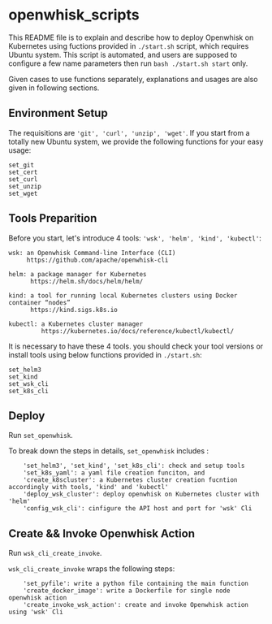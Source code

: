# openwhisk_scripts
This README file is to explain and describe how to deploy Openwhisk on Kubernetes using fuctions provided in ```./start.sh``` script, which requires Ubuntu system.
This script is automated, and users are supposed to configure a few name parameters then run ```bash ./start.sh start``` only.

Given cases to use functions separately, explanations and usages are also given in following sections.


## Environment Setup
The requisitions are ```'git', 'curl', 'unzip', 'wget'```.
If you start from a totally new Ubuntu system, we provide the following functions for your easy usage:
```
set_git
set_cert
set_curl
set_unzip
set_wget
```

## Tools Preparition
Before you start, let's introduce 4 tools: ```'wsk', 'helm', 'kind', 'kubectl'```:
```
wsk: an Openwhisk Command-line Interface (CLI)
     https://github.com/apache/openwhisk-cli
     
helm: a package manager for Kubernetes
      https://helm.sh/docs/helm/helm/

kind: a tool for running local Kubernetes clusters using Docker container “nodes”
      https://kind.sigs.k8s.io

kubectl: a Kubernetes cluster manager
         https://kubernetes.io/docs/reference/kubectl/kubectl/
```
It is necessary to have these 4 tools. you should check your tool versions or install tools using below functions provided in ```./start.sh```:
```
set_helm3
set_kind
set_wsk_cli
set_k8s_cli
```
## Deploy
Run ```set_openwhisk```. 

To break down the steps in details, ```set_openwhisk``` includes :
```
    'set_helm3', 'set_kind', 'set_k8s_cli': check and setup tools
    'set_k8s_yaml': a yaml file creation funciton, and 
    'create_k8scluster': a Kubernetes cluster creation fucntion accordingly with tools, 'kind' and 'kubectl'
    'deploy_wsk_cluster': deploy openwhisk on Kubernetes cluster with 'helm'
    'config_wsk_cli': cinfigure the API host and port for 'wsk' Cli
``` 
    
## Create && Invoke Openwhisk Action
Run ```wsk_cli_create_invoke```.

```wsk_cli_create_invoke``` wraps the following steps:
```
    'set_pyfile': write a python file containing the main function
    'create_docker_image': write a Dockerfile for single node openwhisk action
    'create_invoke_wsk_action': create and invoke Openwhisk action using 'wsk' Cli
```
